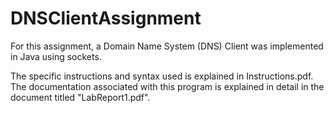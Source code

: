 # DNSClientAssignment

For this assignment, a Domain Name System (DNS) Client was implemented in Java using sockets. 

The specific instructions and syntax used is explained in Instructions.pdf. The documentation associated with this program is explained in detail in the
document titled "LabReport1.pdf".
